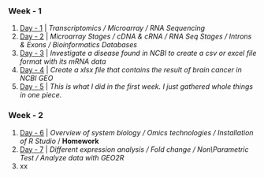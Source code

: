 ### Week - 1
1. [Day - 1](/Day-1/Day-1.md) | _Transcriptomics / Microarray / RNA Sequencing_
1. [Day - 2](/Day-2/Day-2.md) | _Microarray Stages / cDNA & cRNA / RNA Seq Stages / Introns & Exons / Bioinformatics Databases_
1. [Day - 3](/Day-3/)  | _Investigate a disease found in NCBI to create a csv or excel file format with its mRNA data_
1. [Day - 4](/Day-4/) | _Create a xlsx file that contains the result of brain cancer in NCBI GEO_
1. [Day - 5](/Day-5/Day-5.md) | _This is what I did in the first week. I just gathered whole things in one piece._

### Week - 2
1. [Day - 6](/Day-6/) | _Overview of system biology / Omics technologies / Installation of R Studio_ / **Homework**
1. [Day - 7](/Day-7/) | _Different expression analysis / Fold change / Non\Parametric Test / Analyze data with GEO2R_
1. xx


